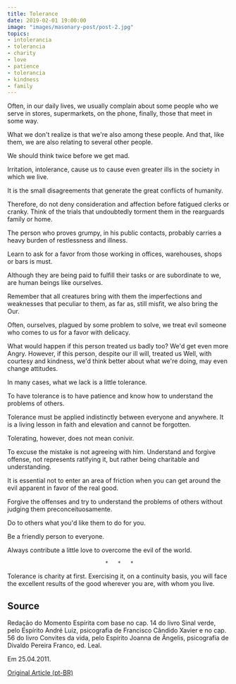 ```yaml
---
title: Tolerance
date: 2019-02-01 19:00:00
image: "images/masonary-post/post-2.jpg"
topics: 
- intolerancia
- tolerancia
- charity
- love
- patience
- tolerancia
- kindness
- family
---
```


Often, in our daily lives, we usually complain about some people who
we serve in stores, supermarkets, on the phone, finally, those that
meet in some way.

What we don't realize is that we're also among these people. And that, like
them, we are also relating to several other people.

We should think twice before we get mad.

Irritation, intolerance, cause us to cause even greater ills in the
society in which we live.

It is the small disagreements that generate the great conflicts of humanity.

Therefore, do not deny consideration and affection before fatigued clerks or
cranky. Think of the trials that undoubtedly torment them in the rearguards
family or home.

The person who proves grumpy, in his public contacts, probably
carries a heavy burden of restlessness and illness.

Learn to ask for a favor from those working in offices, warehouses, shops or
bars is must.

Although they are being paid to fulfill their tasks or are subordinate to
we, are human beings like ourselves.

Remember that all creatures bring with them the imperfections and weaknesses that
peculiar to them, as far as, still misfit, we also bring the
Our.

Often, ourselves, plagued by some problem to solve, we treat
evil someone who comes to us for a favor with delicacy.

What would happen if this person treated us badly too? We'd get even more
Angry. However, if this person, despite our ill will, treated us
Well, with courtesy and kindness, we'd think better about what we're doing,
may even change attitudes.

In many cases, what we lack is a little tolerance.

To have tolerance is to have patience and know how to understand the problems of others.

Tolerance must be applied indistinctly between everyone and anywhere.
It is a living lesson in faith and elevation and cannot be forgotten.

Tolerating, however, does not mean conivir.

To excuse the mistake is not agreeing with him. Understand and forgive offense, not
represents ratifying it, but rather being charitable and understanding.

It is essential not to enter an area of friction when you can get around the evil
apparent in favor of the real good.

Forgive the offenses and try to understand the problems of others without judging them
preconceituosamente.

Do to others what you'd like them to do for you.

Be a friendly person to everyone.

Always contribute a little love to overcome the evil of the world.

                                   *   *   *

Tolerance is charity at first. Exercising it, on a continuity basis, you
will face the excellent results of the good wherever you are, with whom you live.

## Source
Redação do Momento Espírita com base no cap. 14
do livro Sinal verde, pelo Espírito André Luiz, psicografia de Francisco
Cândido Xavier e no cap. 56 do livro Convites da vida, pelo Espírito
Joanna de Ângelis, psicografia de Divaldo Pereira Franco, ed. Leal.

Em 25.04.2011.

[Original Article (pt-BR)](http://www.momento.com.br/pt/ler_texto.php?id=640)
